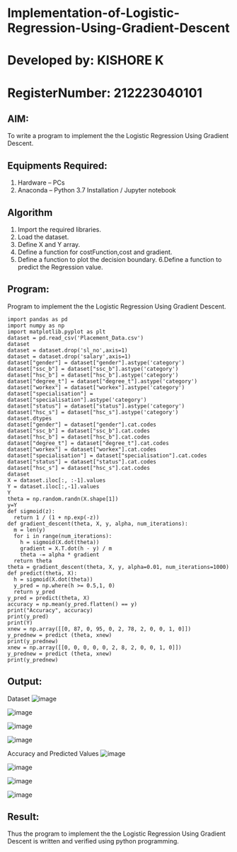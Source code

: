 # Implementation-of-Logistic-Regression-Using-Gradient-Descent
# Developed by: KISHORE K

# RegisterNumber: 212223040101
## AIM:
To write a program to implement the the Logistic Regression Using Gradient Descent.

## Equipments Required:
1. Hardware – PCs
2. Anaconda – Python 3.7 Installation / Jupyter notebook

## Algorithm
1. Import the required libraries.
2. Load the dataset.
3. Define X and Y array.
4. Define a function for costFunction,cost and gradient.
5. Define a function to plot the decision boundary. 6.Define a function to predict the Regression value.

## Program:
Program to implement the the Logistic Regression Using Gradient Descent.


```
import pandas as pd
import numpy as np
import matplotlib.pyplot as plt
dataset = pd.read_csv('Placement_Data.csv')
dataset
dataset = dataset.drop('sl_no',axis=1)
dataset = dataset.drop('salary',axis=1)
dataset["gender"] = dataset["gender"].astype('category')
dataset["ssc_b"] = dataset["ssc_b"].astype('category')
dataset["hsc_b"] = dataset["hsc_b"].astype('category')
dataset["degree_t"] = dataset["degree_t"].astype('category')
dataset["workex"] = dataset["workex"].astype('category')
dataset["specialisation"] = dataset["specialisation"].astype('category')
dataset["status"] = dataset["status"].astype('category')
dataset["hsc_s"] = dataset["hsc_s"].astype('category')
dataset.dtypes
dataset["gender"] = dataset["gender"].cat.codes
dataset["ssc_b"] = dataset["ssc_b"].cat.codes
dataset["hsc_b"] = dataset["hsc_b"].cat.codes
dataset["degree_t"] = dataset["degree_t"].cat.codes
dataset["workex"] = dataset["workex"].cat.codes
dataset["specialisation"] = dataset["specialisation"].cat.codes
dataset["status"] = dataset["status"].cat.codes
dataset["hsc_s"] = dataset["hsc_s"].cat.codes
dataset
X = dataset.iloc[:, :-1].values
Y = dataset.iloc[:,-1].values
Y
theta = np.random.randn(X.shape[1])
y=Y
def sigmoid(z):
  return 1 / (1 + np.exp(-z))
def gradient_descent(theta, X, y, alpha, num_iterations):
  m = len(y)
  for i in range(num_iterations):
    h = sigmoid(X.dot(theta))
    gradient = X.T.dot(h - y) / m
    theta -= alpha * gradient
  return theta
theta = gradient_descent(theta, X, y, alpha=0.01, num_iterations=1000)
def predict(theta, X):
  h = sigmoid(X.dot(theta))
  y_pred = np.where(h >= 0.5,1, 0)
  return y_pred
y_pred = predict(theta, X)
accuracy = np.mean(y_pred.flatten() == y)
print("Accuracy", accuracy)
print(y_pred)
print(Y)
xnew = np.array([[0, 87, 0, 95, 0, 2, 78, 2, 0, 0, 1, 0]])
y_prednew = predict (theta, xnew)
print(y_prednew)
xnew = np.array([[0, 0, 0, 0, 0, 2, 8, 2, 0, 0, 1, 0]])
y_prednew = predict (theta, xnew)
print(y_prednew)
```
## Output:
Dataset
![image](https://github.com/user-attachments/assets/ffbdc3b5-e6c4-4be0-a422-bc5b4b65215b)

![image](https://github.com/user-attachments/assets/1fec1437-641b-49fc-a115-17c320512034)

![image](https://github.com/user-attachments/assets/3ee15d56-a9c3-4b68-b8d7-ee91a6caea17)

![image](https://github.com/user-attachments/assets/74669292-c6ec-4789-98fa-70d437bda7f5)

Accuracy and Predicted Values
![image](https://github.com/user-attachments/assets/2515170e-dc63-47cf-8efc-03b6180061e9)

![image](https://github.com/user-attachments/assets/3ac88448-3dc6-441b-ba16-a5d475184de7)

![image](https://github.com/user-attachments/assets/45502ea6-d8aa-48ca-b51a-f9b878820424)

![image](https://github.com/user-attachments/assets/fc478759-920c-4725-9846-e7f3f9d03764)

## Result:
Thus the program to implement the the Logistic Regression Using Gradient Descent is written and verified using python programming.

